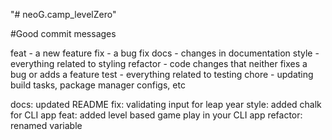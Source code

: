 "# neoG.camp_levelZero" 

#Good commit messages

feat - a new feature
fix - a bug fix
docs - changes in documentation
style - everything related to styling
refactor - code changes that neither fixes a bug or adds a feature
test - everything related to testing
chore - updating build tasks, package manager configs, etc


docs: updated README
fix: validating input for leap year
style: added chalk for CLI app
feat: added level based game play in your CLI app
refactor: renamed variable 


